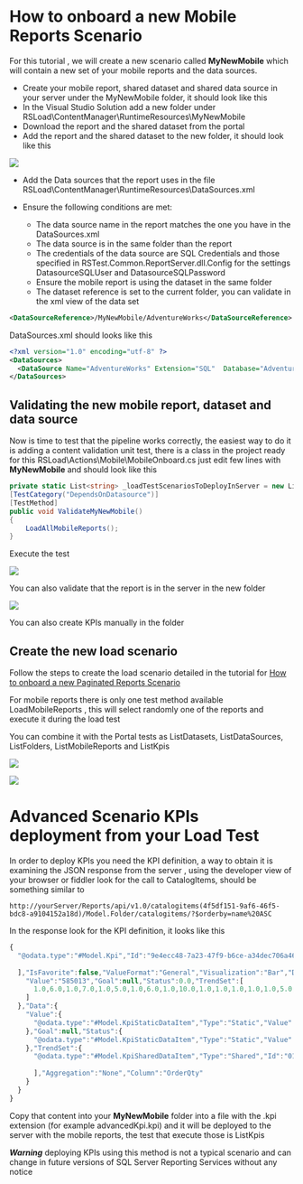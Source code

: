 # How to onboard a new Mobile Reports Scenario

For this tutorial , we will create a new scenario called **MyNewMobile** which will contain a new set of your mobile reports and the data sources.

* Create your mobile report, shared dataset and shared data source in your server under the MyNewMobile folder, it should look like this
* In the Visual Studio Solution add a new folder under RSLoad\ContentManager\RuntimeResources\MyNewMobile
* Download the report and the shared dataset from the portal 
* Add the report and the shared dataset to the new folder, it should look like this 

![](images/image101.png)

* Add the Data sources that the report uses in the file RSLoad\ContentManager\RuntimeResources\DataSources.xml 

* Ensure the following conditions are met:
    * The data source name in the report matches the one you have in the DataSources.xml 
    * The data source is in the same folder than the report
    * The credentials of the data source are SQL Credentials and those specified in RSTest.Common.ReportServer.dll.Config for the settings DatasourceSQLUser and DatasourceSQLPassword
    * Ensure the mobile report is using the dataset in the same folder 
    * The dataset reference is set to the current folder, you can validate in the xml view of the data set
```xml
<DataSourceReference>/MyNewMobile/AdventureWorks</DataSourceReference>
```

DataSources.xml should looks like this
```xml
<?xml version="1.0" encoding="utf-8" ?>
<DataSources>
  <DataSource Name="AdventureWorks" Extension="SQL"  Database="AdventureWorks" UseWindowsCredential="false" Enabled="true" Prompt="" ImpersonateUser="false"></DataSource>
</DataSources>
```

## Validating the new mobile report, dataset and data source
Now is time to test that the pipeline works correctly, the easiest way to do it is adding a content validation unit test, there is a class in the project ready for this RSLoad\Actions\Mobile\MobileOnboard.cs just edit few lines with **MyNewMobile** and should look like this
```cs
private static List<string> _loadTestScenariosToDeployInServer = new List<string>() { "MyNewMobile" };
[TestCategory("DependsOnDatasource")]
[TestMethod]
public void ValidateMyNewMobile()
{
    LoadAllMobileReports();
}
```
Execute the test 

![](images/image102.png)

You can also validate that the report is in the server in the new folder

![](images/image103.png)

You can also create KPIs manually in the folder

## Create the new  load scenario

Follow the steps to create the load scenario detailed in the tutorial for [How to onboard a new Paginated Reports Scenario](../master/docs/OnboardPaginated.md)

For mobile reports there is only one test method available LoadMobileReports , this will select randomly one of the reports and execute it during the load test

You can combine it with the Portal tests as ListDatasets, ListDataSources, ListFolders, ListMobileReports and ListKpis

![](images/image104.png)

![](images/image105.png)

# Advanced Scenario KPIs deployment from your Load Test

In order to deploy KPIs you need the KPI definition, a way to obtain it is examining the JSON response from the server , using the developer view of your browser or fiddler look for the call to CatalogItems, should be something similar to
```
http://yourServer/Reports/api/v1.0/catalogitems(4f5df151-9af6-46f5-bdc8-a9104152a18d)/Model.Folder/catalogitems/?$orderby=name%20ASC
```

In the response look for the KPI definition, it looks like this 

```js
{
  "@odata.type":"#Model.Kpi","Id":"9e4ecc48-7a23-47f9-b6ce-a34dec706a46","Name":"KPI_1000","Description":null,"Path":"/MyNewMobile/KPI_1000","Type":"Kpi","Hidden":false,"Size":-1,"ModifiedBy":"contoso\\admin123","ModifiedDate":"2016-11-05T04:59:15.46Z","CreatedBy":"contoso\\admin123","CreatedDate":"2016-11-05T04:59:15.46Z","ParentFolderId":null,"ContentType":null,"Content":"","Properties":[
	
  ],"IsFavorite":false,"ValueFormat":"General","Visualization":"Bar","DrillthroughTarget":null,"Currency":null,"Values":{
	"Value":"585013","Goal":null,"Status":0.0,"TrendSet":[
	  1.0,6.0,1.0,7.0,1.0,5.0,1.0,6.0,1.0,10.0,1.0,1.0,1.0,1.0,1.0,5.0,1.0,4.0,9.0,2.0,5.0,1.0,6.0,13.0,2.0,21.0,1.0,6.0,8.0,3.0
	]
  },"Data":{
	"Value":{
	  "@odata.type":"#Model.KpiStaticDataItem","Type":"Static","Value":"585013"
	},"Goal":null,"Status":{
	  "@odata.type":"#Model.KpiStaticDataItem","Type":"Static","Value":"0"
	},"TrendSet":{
	  "@odata.type":"#Model.KpiSharedDataItem","Type":"Shared","Id":"010f59c4-d5fc-4c02-83d6-ea18e2f33c4b","Path":"/MyNewMobile/SalesOrderDetail_Top1000","Parameters":[
		
	  ],"Aggregation":"None","Column":"OrderQty"
	}
  }
}
```

Copy that content into your **MyNewMobile** folder into a file with the .kpi extension (for example advancedKpi.kpi) and it will be deployed to the server with the mobile reports, the test that execute those is ListKpis

***Warning*** deploying KPIs using this method is not a typical scenario and can change in future versions of SQL Server Reporting Services without any notice